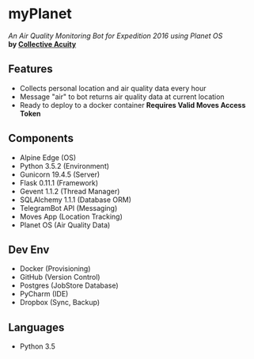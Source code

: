 # myPlanet
_An Air Quality Monitoring Bot for Expedition 2016 using Planet OS_  
**by [Collective Acuity](https://collectiveacuity.com)**

## Features
- Collects personal location and air quality data every hour
- Message "air" to bot returns air quality data at current location
- Ready to deploy to a docker container
**Requires Valid Moves Access Token**

## Components
- Alpine Edge (OS)
- Python 3.5.2 (Environment)
- Gunicorn 19.4.5 (Server)
- Flask 0.11.1 (Framework)
- Gevent 1.1.2 (Thread Manager)
- SQLAlchemy 1.1.1 (Database ORM)
- TelegramBot API (Messaging)
- Moves App (Location Tracking)
- Planet OS (Air Quality Data)

## Dev Env
- Docker (Provisioning)
- GitHub (Version Control)
- Postgres (JobStore Database)
- PyCharm (IDE)
- Dropbox (Sync, Backup)

## Languages
- Python 3.5